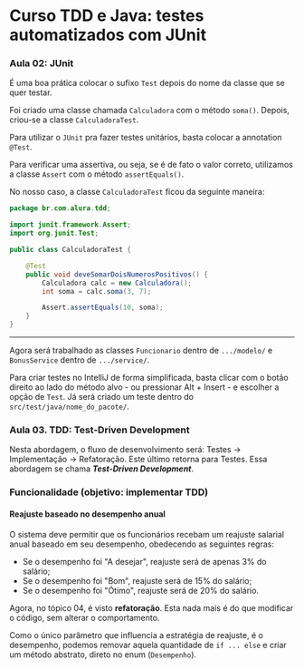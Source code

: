 # Curso TDD e Java: testes automatizados com JUnit

### Aula 02: JUnit

É uma boa prática colocar o sufixo `Test` depois do nome da classe que se quer testar.

Foi criado uma classe chamada `Calculadora` com o método `soma()`. Depois, criou-se a classe `CalculadoraTest`.

Para utilizar o `JUnit` pra fazer testes unitários, basta colocar a annotation `@Test`.

Para verificar uma assertiva, ou seja, se é de fato o valor correto, utilizamos a classe `Assert` com o método `assertEquals()`.

No nosso caso, a classe `CalculadoraTest` ficou da seguinte maneira:

```java
package br.com.alura.tdd;

import junit.framework.Assert;
import org.junit.Test;

public class CalculadoraTest {

    @Test
    public void deveSomarDoisNumerosPositivos() {
        Calculadora calc = new Calculadora();
        int soma = calc.soma(3, 7);

        Assert.assertEquals(10, soma);
    }
}
```

---

Agora será trabalhado as classes `Funcionario` dentro de `.../modelo/` e `BonusService` dentro de `.../service/`.

Para criar testes no IntelliJ de forma simplificada, basta clicar com o botão direito ao lado do método alvo - ou pressionar Alt + Insert - e escolher a opção de `Test`.
Já será criado um teste dentro do `src/test/java/nome_do_pacote/`.

### Aula 03. TDD: Test-Driven Development

Nesta abordagem, o fluxo de desenvolvimento será: Testes -> Implementação -> Refatoração. Este último retorna para Testes. Essa abordagem se chama **_Test-Driven Development_**.

### Funcionalidade (objetivo: implementar TDD)

#### Reajuste baseado no desempenho anual

O sistema deve permitir que os funcionários recebam um reajuste salarial anual baseado em seu desempenho, obedecendo as seguintes regras:

- Se o desempenho foi "A desejar", reajuste será de apenas 3% do salário;
- Se o desempenho foi "Bom", reajuste será de 15% do salário;
- Se o desempenho foi "Ótimo", reajuste será de 20% do salário.

Agora, no tópico 04, é visto **refatoração**. Esta nada mais é do que modificar o código, sem alterar o comportamento.

Como o único parâmetro que influencia a estratégia de reajuste, é o desempenho, podemos removar aquela quantidade de `if ... else` e criar um método abstrato, direto no enum (`Desempenho`).
